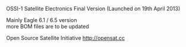 OSSI-1 Satellite Electronics Final Version (Launched on 19th April 2013)

Mainly Eagle 6.1 / 6.5 version  
more BOM files are to be updated

Open Source Satellite Initiative
http://opensat.cc

